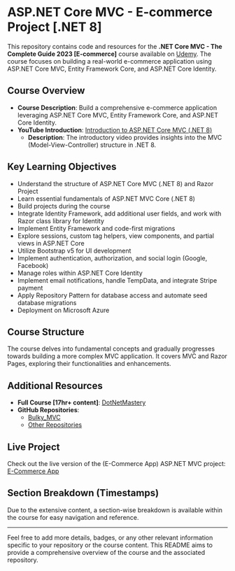 # ASP.NET Core MVC - E-commerce Project [.NET 8]

This repository contains code and resources for the **.NET Core MVC - The Complete Guide 2023 [E-commerce]** course available on [Udemy](https://www.udemy.com/course/complete-aspnet-core-21-course/). The course focuses on building a real-world e-commerce application using ASP.NET Core MVC, Entity Framework Core, and ASP.NET Core Identity.

## Course Overview

- **Course Description**: Build a comprehensive e-commerce application leveraging ASP.NET Core MVC, Entity Framework Core, and ASP.NET Core Identity.
- **YouTube Introduction**: [Introduction to ASP.NET Core MVC (.NET 8)](https://www.youtube.com/watch?v=AopeJjkcRvU)
  - **Description**: The introductory video provides insights into the MVC (Model-View-Controller) structure in .NET 8.

## Key Learning Objectives

- Understand the structure of ASP.NET Core MVC (.NET 8) and Razor Project
- Learn essential fundamentals of ASP.NET MVC Core (.NET 8)
- Build projects during the course
- Integrate Identity Framework, add additional user fields, and work with Razor class library for Identity
- Implement Entity Framework and code-first migrations
- Explore sessions, custom tag helpers, view components, and partial views in ASP.NET Core
- Utilize Bootstrap v5 for UI development
- Implement authentication, authorization, and social login (Google, Facebook)
- Manage roles within ASP.NET Core Identity
- Implement email notifications, handle TempData, and integrate Stripe payment
- Apply Repository Pattern for database access and automate seed database migrations
- Deployment on Microsoft Azure

## Course Structure

The course delves into fundamental concepts and gradually progresses towards building a more complex MVC application. It covers MVC and Razor Pages, exploring their functionalities and enhancements.

## Additional Resources

- **Full Course [17hr+ content]**: [DotNetMastery](https://www.dotnetmastery.com/Home/Details?courseId=9)
- **GitHub Repositories**:
  - [Bulky_MVC](https://github.com/bhrugen/Bulky_MVC/)
  - [Other Repositories](https://github.com/bhrugen)

## Live Project

Check out the live version of the (E-Commerce App) ASP.NET MVC project: [E-Commerce App](https://bookstoredeb.somee.com/)

## Section Breakdown (Timestamps)

Due to the extensive content, a section-wise breakdown is available within the course for easy navigation and reference.

---

Feel free to add more details, badges, or any other relevant information specific to your repository or the course content. This README aims to provide a comprehensive overview of the course and the associated repository.
